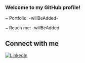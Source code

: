 ### Welcome to my GitHub profile!

~ Portfolio: -willBeAdded-

~ Reach me: -willBeAdded

## Connect with me
[![LinkedIn](https://img.shields.io/badge/linkedin-%230077B5.svg?style=for-the-badge&logo=linkedin&logoColor=white)](https://www.linkedin.com/in/ahsgn/)
